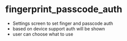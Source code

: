 # fingerprint_passcode_auth
- Settings screen to set finger and passcode auth
- based on device support auth will be shown
- user can choose what to use
